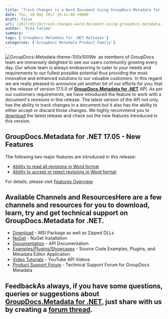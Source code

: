 ```yaml
---
title: 'Track Changes in a Word Document Using GroupDocs.Metadata for .NET 17.5.0'
date: Thu, 18 May 2017 19:41:48 +0000
draft: false
url: /2017/05/18/track-changes-word-document-using-groupdocs.metadata-.net-17.5.0/
author: 'Rida Fatima'
summary: ''
tags: ['GroupDocs.Metadata for .NET Releases']
categories: ['GroupDocs.Metadata Product Family']
---
```


![](http://blog.groupdocs.com/wp-content/uploads/sites/4/2017/06/groupdocs-metadata-net.png "GroupDocs-Metadata-theme-100x100")We  as members of GroupDocs team are immensely delighted to see our users community growing every day. Our whole team is always endeavoring to cater to your needs and requirements to our fullest possible potential thus providing the most innovative and enhanced solutions to our valuable customers. In this regard we are really pleased to announce yet another bit of our efforts for you; that is the release of version 17.5.0 of **[GroupDocs.Metadata for .NET](http://www.groupdocs.com/products/metadata/net "GroupDocs.Metadata")** API. As per our customers requirements, we have introduced the feature to work with a document's revisions in this release. The latest version of the API not only has the ability to track changes in a document but it also has the ability to either accept or discard those changes. We highly recommend you to [download](https://downloads.groupdocs.com/metadata/net/new-releases/groupdocs.metadata-for-.net-17.5.0/) the latest release and check out the new features introduced in this version.

## GroupDocs.Metadata for .NET 17.05 - New Features

The following two major features are introduced in this release:

*   [Ability to read all revisions in Word format](https://docs.groupdocs.com/metadata/net)
*   [Ability to accept or reject revisions in Word format](https://docs.groupdocs.com/metadata/net)

For details, please visit [Features Overview](https://www.groupdocs.com/docs/display/metadatanet/Features+Overview).

## Available Channels and ResourcesHere are a few channels and resources for you to download, learn, try and get technical support on GroupDocs.Metadata for .NET.

*   [Download](https://downloads.groupdocs.com/metadata/net/new-releases/groupdocs.metadata-for-.net-17.5.0/ "GroupDocs.Metadata MSI") - MSI Package as well as Zipped DLLs
*   [NuGet](https://www.nuget.org/packages/groupdocs-metadata-dotnet/17.5.0 "GroupDocs.Metadata Nuget Package") - NuGet Installation
*   [Documentation](https://docs.groupdocs.com/display/metadatanet/Getting+Started "Metadata API documentation") - API Documentation
*   [Examples/Plugins/Showcases](https://github.com/groupdocs-metadata/GroupDocs.Metadata-for-.NET/tree/master/Examples "How to use Metadata API") - Source Code Examples, Plugins, and Metadata Editor Application
*   [Video Tutorials](https://www.youtube.com/channel/UCkOlPEPh0oljoESrmKP6l4g "Metadata API YouTube Tutorials") - YouTube API Videos
*   [Product Support Forum](http://www.groupdocs.com/Community/forums/groupdocs.metadata-product-family/48/showforum.aspx) - Technical Support Forum for GroupDocs Metadata

## FeedbackAs always, if you have some questions, queries or suggestions about [GroupDocs.Metadata for .NET](http://www.groupdocs.com/products/metadata/net ".NET Metadata API"), just share with us by creating a [forum thread](http://www.groupdocs.com/Community/forums/groupdocs.metadata-product-family/48/showforum.aspx).





